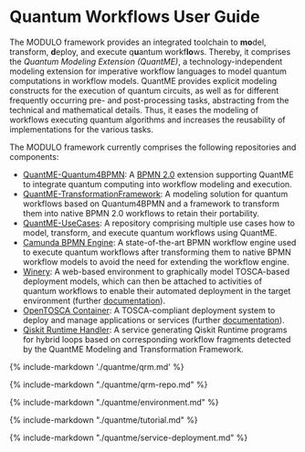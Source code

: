 # Quantum Workflows User Guide

The MODULO framework provides an integrated toolchain to **mo**del, transform, **d**eploy, and execute q**u**antum workf**lo**ws.
Thereby, it comprises the *Quantum Modeling Extension (QuantME)*, a technology-independent modeling extension for imperative workflow languages to model quantum computations in workflow models.
QuantME provides explicit modeling constructs for the execution of quantum circuits, as well as for different frequently occurring pre- and post-processing tasks, abstracting from the technical and mathematical details.
Thus, it eases the modeling of workflows executing quantum algorithms and increases the reusability of implementations for the various tasks.

The MODULO framework currently comprises the following repositories and components:

* [QuantME-Quantum4BPMN](https://github.com/UST-QuAntiL/QuantME-Quantum4BPMN): A [BPMN 2.0](https://www.omg.org/spec/BPMN/2.0/PDF) extension supporting QuantME to integrate quantum computing into workflow modeling and execution.
* [QuantME-TransformationFramework](https://github.com/UST-QuAntiL/QuantME-TransformationFramework): A modeling solution for quantum workflows based on Quantum4BPMN and a framework to transform them into native BPMN 2.0 workflows to retain their portability.
* [QuantME-UseCases](https://github.com/UST-QuAntiL/QuantME-UseCases): A repository comprising multiple use cases how to model, transform, and execute quantum workflows using QuantME.
* [Camunda BPMN Engine](https://camunda.com/products/camunda-platform/bpmn-engine/): A state-of-the-art BPMN workflow engine used to execute quantum workflows after transforming them to native BPMN workflow models to avoid the need for extending the workflow engine.
* [Winery](https://github.com/OpenTOSCA/winery): A web-based environment to graphically model TOSCA-based deployment models, which can then be attached to activities of quantum workflows to enable their automated deployment in the target environment (further [documentation](https://www.opentosca.org/)).
* [OpenTOSCA Container](https://github.com/OpenTOSCA/container): A TOSCA-compliant deployment system to deploy and manage applications or services (further [documentation](https://www.opentosca.org/)).
* [Qiskit Runtime Handler](https://github.com/UST-QuAntiL/qiskit-runtime-handler): A service generating Qiskit Runtime programs for hybrid loops based on corresponding workflow fragments detected by the QuantME Modeling and Transformation Framework.

{%
   include-markdown './quantme/qrm.md'
%}

{%
   include-markdown "./quantme/qrm-repo.md"
%}

{%
   include-markdown "./quantme/environment.md"
%}

{%
   include-markdown "./quantme/tutorial.md"
%}

{%
   include-markdown "./quantme/service-deployment.md"
%}